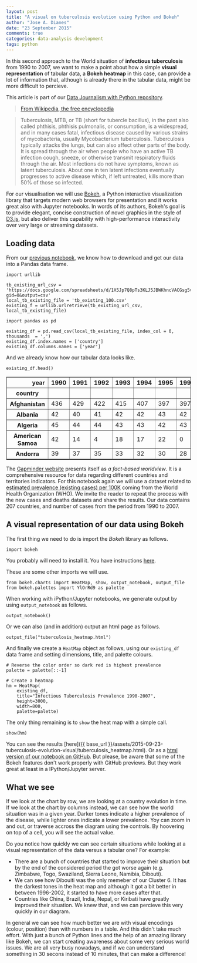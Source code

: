 ```yaml
---
layout: post
title: "A visual on tuberculosis evolution using Python and Bokeh"
author: "Jose A. Dianes"
date: "23 September 2015"
comments: true
categories: data-analysis development  
tags: python   
---
```


In this second approach to the World situation of **infectious tuberculosis** from 1990 to 2007, we want to make a point about how a simple **visual representation** of tabular data, a **Bokeh heatmap** in this case, can provide a lot of information that, although is already there in the tabular data, might be more difficult to percieve.  

This article is part of our [Data Journalism with Python repository](https://github.com/jadianes/data-journalism-python).  

> [From Wikipedia, the free
encyclopedia](https://en.wikipedia.org/wiki/Tuberculosis)

> Tuberculosis, MTB, or TB (short for tubercle bacillus), in the past also
called phthisis, phthisis pulmonalis, or consumption, is a widespread, and in
many cases fatal, infectious disease caused by various strains of mycobacteria,
usually Mycobacterium tuberculosis. Tuberculosis typically attacks the lungs,
but can also affect other parts of the body. It is spread through the air when
people who have an active TB infection cough, sneeze, or otherwise transmit
respiratory fluids through the air. Most infections do not have symptoms, known
as latent tuberculosis. About one in ten latent infections eventually progresses
to active disease which, if left untreated, kills more than 50% of those so
infected.

For our visualisation we will use [Bokeh](http://bokeh.pydata.org/), a Python interactive visualization library that targets modern web browsers for presentation and it works great also with Jupyter notebooks. In words of its authors, Bokeh's goal is to provide elegant, concise construction of novel graphics in the style of [D3.js](http://d3js.org/), but also deliver this capability with high-performance interactivity over very large or streaming datasets. 


## Loading data

From our [previous notebook](https://github.com/jadianes/data-journalism-python/blob/dev/notebooks/tuberculosis-world-situation/tb-world-situation.ipynb), we know how to download and get our data into a Pandas data frame.


    import urllib
    
    tb_existing_url_csv = 'https://docs.google.com/spreadsheets/d/1X5Jp7Q8pTs3KLJ5JBWKhncVACGsg5v4xu6badNs4C7I/pub?gid=0&output=csv'
    local_tb_existing_file = 'tb_existing_100.csv'
    existing_f = urllib.urlretrieve(tb_existing_url_csv, local_tb_existing_file)
    
    import pandas as pd
    
    existing_df = pd.read_csv(local_tb_existing_file, index_col = 0, thousands  = ',')
    existing_df.index.names = ['country']
    existing_df.columns.names = ['year']

And we already know how our tabular data looks like.


    existing_df.head()



<div>
<table border="1" class="dataframe">
  <thead>
    <tr style="text-align: right;">
      <th>year</th>
      <th>1990</th>
      <th>1991</th>
      <th>1992</th>
      <th>1993</th>
      <th>1994</th>
      <th>1995</th>
      <th>1996</th>
      <th>1997</th>
      <th>1998</th>
      <th>1999</th>
      <th>2000</th>
      <th>2001</th>
      <th>2002</th>
      <th>2003</th>
      <th>2004</th>
      <th>2005</th>
      <th>2006</th>
      <th>2007</th>
    </tr>
    <tr>
      <th>country</th>
      <th></th>
      <th></th>
      <th></th>
      <th></th>
      <th></th>
      <th></th>
      <th></th>
      <th></th>
      <th></th>
      <th></th>
      <th></th>
      <th></th>
      <th></th>
      <th></th>
      <th></th>
      <th></th>
      <th></th>
      <th></th>
    </tr>
  </thead>
  <tbody>
    <tr>
      <th>Afghanistan</th>
      <td>436</td>
      <td>429</td>
      <td>422</td>
      <td>415</td>
      <td>407</td>
      <td>397</td>
      <td>397</td>
      <td>387</td>
      <td>374</td>
      <td>373</td>
      <td>346</td>
      <td>326</td>
      <td>304</td>
      <td>308</td>
      <td>283</td>
      <td>267</td>
      <td>251</td>
      <td>238</td>
    </tr>
    <tr>
      <th>Albania</th>
      <td>42</td>
      <td>40</td>
      <td>41</td>
      <td>42</td>
      <td>42</td>
      <td>43</td>
      <td>42</td>
      <td>44</td>
      <td>43</td>
      <td>42</td>
      <td>40</td>
      <td>34</td>
      <td>32</td>
      <td>32</td>
      <td>29</td>
      <td>29</td>
      <td>26</td>
      <td>22</td>
    </tr>
    <tr>
      <th>Algeria</th>
      <td>45</td>
      <td>44</td>
      <td>44</td>
      <td>43</td>
      <td>43</td>
      <td>42</td>
      <td>43</td>
      <td>44</td>
      <td>45</td>
      <td>46</td>
      <td>48</td>
      <td>49</td>
      <td>50</td>
      <td>51</td>
      <td>52</td>
      <td>53</td>
      <td>55</td>
      <td>56</td>
    </tr>
    <tr>
      <th>American Samoa</th>
      <td>42</td>
      <td>14</td>
      <td>4</td>
      <td>18</td>
      <td>17</td>
      <td>22</td>
      <td>0</td>
      <td>25</td>
      <td>12</td>
      <td>8</td>
      <td>8</td>
      <td>6</td>
      <td>5</td>
      <td>6</td>
      <td>9</td>
      <td>11</td>
      <td>9</td>
      <td>5</td>
    </tr>
    <tr>
      <th>Andorra</th>
      <td>39</td>
      <td>37</td>
      <td>35</td>
      <td>33</td>
      <td>32</td>
      <td>30</td>
      <td>28</td>
      <td>23</td>
      <td>24</td>
      <td>22</td>
      <td>20</td>
      <td>20</td>
      <td>21</td>
      <td>18</td>
      <td>19</td>
      <td>18</td>
      <td>17</td>
      <td>19</td>
    </tr>
  </tbody>
</table>
</div>



The [Gapminder website](http://www.gapminder.org/) presents itself as *a fact-based worldview*. It is a comprehensive resource for data regarding different countries and territories indicators. For this notebook again we will use a dataset related to [estimated prevalence (existing cases) per 100K](https://docs.google.com/spreadsheets/d/1X5Jp7Q8pTs3KLJ5JBWKhncVACGsg5v4xu6badNs4C7I/pub?gid=0) coming from the World Health Organization (WHO). We invite the reader to repeat the process with the new cases and deaths datasets and share the results. Our data contains 207 countries, and number of cases from the period from 1990 to 2007.

## A visual representation of our data using Bokeh

The first thing we need to do is import the *Bokeh* library as follows.


    import bokeh 

You probably will need to install it. You have instructions [here](http://bokeh.pydata.org/en/latest/docs/installation.html).

These are some other imports we will use.


    from bokeh.charts import HeatMap, show, output_notebook, output_file
    from bokeh.palettes import YlOrRd9 as palette

When working with iPython/Jupyter notebooks, we generate output by using `output_notebook` as follows.


    output_notebook()


Or we can also (and in addition) output an html page as follows.  

    output_file("tuberculosis_heatmap.html")

And finally we create a `HeatMap` object as follows, using our `existing_df` data frame and setting dimensions, title, and palette colours.


    # Reverse the color order so dark red is highest prevalence
    palette = palette[::-1]  
    
    # Create a heatmap
    hm = HeatMap(
        existing_df, 
        title="Infectious Tuberculosis Prevalence 1990-2007",
        height=3000,
        width=800, 
        palette=palette)

The only thing remaining is to `show` the heat map with a simple call.


    show(hm)


You can see the results [here]({{ base_url }}/assets/2015-09-23-tuberculosis-evolution-visual/tuberculosis_heatmap.html). Or as a [html version of our notebook on GitHub](http://htmlpreview.github.io/?https://github.com/jadianes/data-journalism-python/blob/master/notebooks/tuberculosis-evolution-visual/tuberculosis-evolution-visual.html). But please, be aware that some of the Bokeh features don't work properly with GitHub previews. But they work great at least in a IPython/Jupyter server.

## What we see

If we look at the chart by row, we are looking at a country evolution in time. If we look at the chart by columns instead, we can see how the world situation was in a given year. Darker tones indicate a higher prevalence of the disease, while lighter ones indicate a lower prevalence. Yoy can zoom in and out, or traverse accross the diagram using the controls. By hoovering on top of a cell, you will see the actual value.  

Do you notice how quickly we can see certain situations while looking at a visual representation of the data versus a tabular one? For example:  

- There are a bunch of countries that started to improve their situation but by the end of the considered period the got worse again (e.g. Zimbabwe, Togo, Swaziland, Sierra Leone, Namibia, Dibouti).
- We can see how Dibouiti was the only memeber of our Cluster 6. It has the darkest tones in the heat map and although it got a bit better in between 1996-2002, it started to have more cases after that.
- Countries like China, Brazil, India, Nepal, or Kiribati have greatly improved their situation. We knew that, and we can percieve this very quickly in our diagram.

In general we can see how much better we are with visual encodings (colour, position) than with numbers in a table. And this didn't take much effort. With just a bunch of Python lines and the help of an amazing library like Bokeh, we can start creating awareness about some very serious world issues. We are all very busy nowadays, and if we can understand something in 30 secons instead of 10 minutes, that can make a difference!

